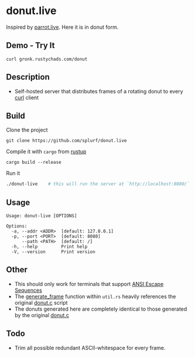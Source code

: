 # donut.live

Inspired by [parrot.live](https://github.com/hugomd/parrot.live). Here it is in donut form.

## Demo - Try It
```
curl gronk.rustychads.com/donut
```


## Description
- Self-hosted server that distributes frames of a rotating donut to every [curl](https://en.wikipedia.org/wiki/CURL) client


## Build
Clone the project
```
git clone https://github.com/splurf/donut.live
```
Compile it with `cargo` from [rustup](https://rustup.rs/)
```
cargo build --release
```
Run it
```bash
./donut-live    # this will run the server at `http://localhost:8080/`
```

## Usage
```
Usage: donut-live [OPTIONS]

Options:
  -a, --addr <ADDR>  [default: 127.0.0.1]
  -p, --port <PORT>  [default: 8080]
      --path <PATH>  [default: /]
  -h, --help         Print help
  -V, --version      Print version
```

## Other
- This should only work for terminals that support [ANSI Escape Sequences](https://en.wikipedia.org/wiki/ANSI_escape_code)
- The [generate_frame](https://github.com/splurf/donut.live/blob/master/src/util.rs#L19) function within `util.rs` heavily references the original [donut.c](https://www.a1k0n.net/2011/07/20/donut-math.html) script
- The donuts generated here are completely identical to those generated by the original [donut.c](https://www.a1k0n.net/2011/07/20/donut-math.html)

## Todo
- Trim all possible redundant ASCII-whitespace for every frame.
